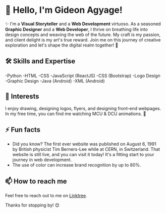# 👋 Hello, I'm Gideon Agyage!

✨ I'm a **Visual Storyteller** and a **Web Development** virtuoso. As a seasoned **Graphic Designer** and a **Web Developer**, I thrive on breathing life into design concepts and weaving the web of the future. My craft is my passion, and client delight is my art's true reward. Join me on this journey of creative exploration and let's shape the digital realm together! 🎨

## 🛠 Skills and Expertise
-Python -HTML -CSS -JavaScript (ReactJS) -CSS (Bootstrap) -Logo Design -Graphic Design -Java (Android) -XML (Android)

## 🎈 Interests
I enjoy drawing, designing logos, flyers, and designing front-end webpages.
In my free time, you can find me watching MCU & DCU animations. 🎥

## ⚡ Fun facts
- Did you know? The first ever website was published on August 6, 1991 by British physicist Tim Berners-Lee while at CERN, in Switzerland. That website is still live, and you can visit it today! It's a fitting start to your journey in web development.
- The use of color can increase brand recognition by up to 80%.

## 📫 How to reach me
Feel free to reach out to me on [Linktree](https://linktr.ee/gideonagyage).

Thanks for stopping by! 😊
